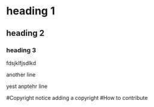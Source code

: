 # heading 1
## heading 2
### heading 3
fdsjklfjsdlkd

another line

yest anptehr line

#Copyright notice
adding a copyright
#How to contribute